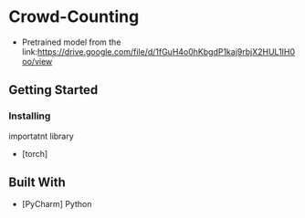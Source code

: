 # Crowd-Counting


- Pretrained model from the link:https://drive.google.com/file/d/1fGuH4o0hKbgdP1kaj9rbjX2HUL1IH0oo/view

## Getting Started

### Installing
 importatnt library 
 * [torch] 

## Built With
* [PyCharm] Python
